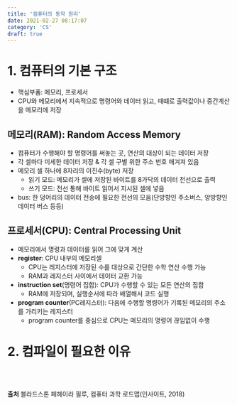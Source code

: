 ```yaml
---
title: '컴퓨터의 동작 원리'
date: 2021-02-27 08:17:07
category: 'CS'
draft: true
---
```

<P>

# 1. 컴퓨터의 기본 구조
- 핵심부품: 메모리, 프로세서
- CPU와 메모리에서 지속적으로 명령어와 데이터 읽고, 때떄로 출력값이나 중간계산을 메모리에 저장

## 메모리(RAM): Random Access Memory
- 컴퓨터가 수행해야 할 명령어를 써놓는 곳, 연산의 대상이 되는 데이터 저장 
- 각 셀마다 미세한 데이터 저장 & 각 셀 구별 위한 주소 번호 매겨져 있음
- 메모리 셀 하나에 8자리의 이진수(byte) 저장
  - 읽기 모드: 메모리가 셀에 저장된 바이트를 8가닥의 데이터 전선으로 출력
  - 쓰기 모드: 전선 통해 바이트 읽어서 지시된 셀에 넣음
- bus: 한 덩어리의 데이터 전송에 필요한 전선의 모음(단방향인 주소버스, 양방향인 데이터 버스 등등)

## 프로세서(CPU): Central Processing Unit
- 메모리에서 명령과 데이터를 읽어 그에 맞게 계산 
- **register**: CPU 내부의 메모리셀
  - CPU는 레지스터에 저장된 수를 대상으로 간단한 수학 연산 수행 가능
  - RAM과 레지스터 사이에서 데이터 교환 가능
- **instruction set**(명령어 집합): CPU가 수행할 수 있는 모든 연산의 집합
  - RAM에 저장되며, 실행순서에 따라 배열해서 코드 실행
- **program counter**(PC레지스터): 다음에 수행할 명령어가 기록된 메모리의 주소를 가리키는 레지스터
  - program counter를 중심으로 CPU는 메모리의 명령어 끊임없이 수행

# 2. 컴파일이 필요한 이유

<br />
<br />

**출처** 블라드스톤 페헤이라 필루, 컴퓨터 과학 로드맵(인사이트, 2018)
</p>